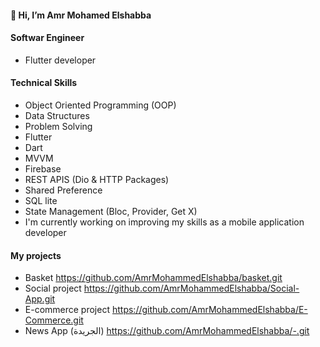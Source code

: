 #### 👋 Hi, I’m Amr Mohamed Elshabba
#### Softwar Engineer
  - Flutter developer 
#### Technical Skills
  - Object Oriented Programming (OOP)
  - Data Structures
  - Problem Solving 
  - Flutter
  - Dart
  - MVVM
  - Firebase
  - REST APIS (Dio & HTTP Packages)
  - Shared Preference
  - SQL lite
  - State Management (Bloc, Provider, Get X)
  - I'm currently working on improving my skills as a mobile application developer
#### My projects
  - Basket https://github.com/AmrMohammedElshabba/basket.git
  - Social project https://github.com/AmrMohammedElshabba/Social-App.git
  - E-commerce project https://github.com/AmrMohammedElshabba/E-Commerce.git
  - News App (الجريدة) https://github.com/AmrMohammedElshabba/-.git
<!---

--->
